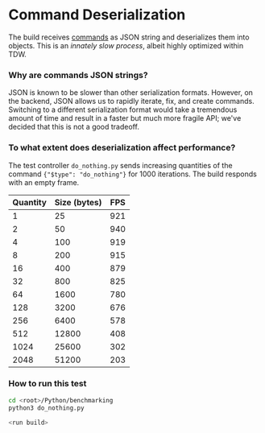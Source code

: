 # Command Deserialization

The build receives [commands](../api/command_api_guide.md) as JSON string and deserializes them into objects. This is an _innately slow process_, albeit highly optimized within TDW.

### Why are commands JSON strings?

JSON is known to be slower than other serialization formats. However, on the backend, JSON allows us to rapidly iterate, fix, and create commands. Switching to a different serialization format would take a tremendous amount of time and result in a faster but much more fragile API; we've decided that this is not a good tradeoff.

### To what extent does deserialization affect performance?

The test controller `do_nothing.py` sends increasing quantities of the command `{"$type": "do_nothing"}` for 1000 iterations. The build responds with an empty frame.

| Quantity | Size (bytes) | FPS |
| --- | --- | --- |
| 1 | 25 | 921 |
| 2 | 50 | 940 |
| 4 | 100 | 919 |
| 8 | 200 | 915 |
| 16 | 400 | 879 |
| 32 | 800 | 825 |
| 64 | 1600 | 780 |
| 128 | 3200 | 676 |
| 256 | 6400 | 578 |
| 512 | 12800 | 408 |
| 1024 | 25600 | 302 |
| 2048 | 51200 | 203 |

### How to run this test

```bash
cd <root>/Python/benchmarking
python3 do_nothing.py
```

```bash
<run build>
```

